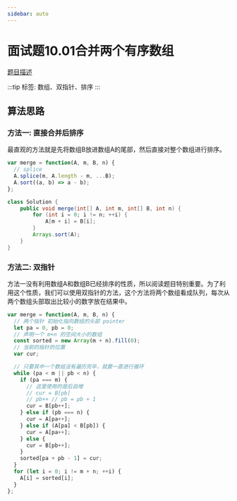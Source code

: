 ```yaml
---
sidebar: auto
---
```


# 面试题10.01合并两个有序数组
[题目描述](https://leetcode.cn/problems/sorted-merge-lcci/)

:::tip
标签: 数组、双指针、排序
:::

## 算法思路

### 方法一: 直接合并后排序
最直观的方法就是先将数组B放进数组A的尾部，然后直接对整个数组进行排序。

```javascript
var merge = function(A, m, B, n) {
  // splice
  A.splice(m, A.length - m, ...B);
  A.sort((a, b) => a - b);
};
```

```java
class Solution {
    public void merge(int[] A, int m, int[] B, int n) {
        for (int i = 0; i != n; ++i) {
            A[m + i] = B[i];
        }
        Arrays.sort(A);
    }
}
```

### 方法二: 双指针

方法一没有利用数组A和数组B已经排序的性质，所以阅读题目特别重要。为了利用这个性质，我们可以使用双指针的方法，这个方法将两个数组看成队列，每次从两个数组头部取出比较小的数字放在结果中。

```js
var merge = function(A, m, B, n) {
  // 两个指针 初始化指向数组的头部 pointer
  let pa = 0, pb = 0;
  // 声明一个 m+n 的空间大小的数组
  const sorted = new Array(m + n).fill(0);
  // 当前的指针的位置
  var cur;

  // 只要其中一个数组没有遍历完毕，就要一直进行循环
  while (pa < m || pb < n) {
    if (pa === m) {
      // 这里使用的是后自增 
      // cur = B[pb]
      // pb++ // pb = pb + 1 
      cur = B[pb++];
    } else if (pb === n) {
      cur = A[pa++];
    } else if (A[pa] < B[pb]) {
      cur = A[pa++];
    } else {
      cur = B[pb++];
    }
    sorted[pa + pb - 1] = cur;
  }
  for (let i = 0; i != m + n; ++i) {
    A[i] = sorted[i];
  }
};
```